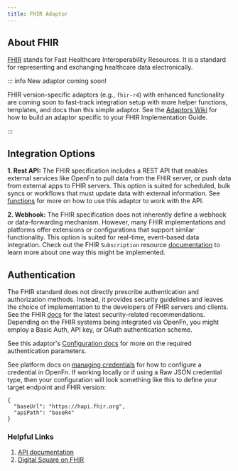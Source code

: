 ```yaml
---
title: FHIR Adaptor
---
```


## About FHIR

[FHIR](https://www.hl7.org/fhir/overview.html) stands for Fast Healthcare Interoperability Resources. It is a standard for representing and exchanging healthcare data electronically. 

::: info New adaptor coming soon! 

FHIR version-specific adaptors (e.g., `fhir-r4`) with enhanced functionality are coming soon to fast-track integration setup with more helper functions, templates, and docs than this simple adaptor. See the [Adaptors Wiki](https://github.com/OpenFn/adaptors/wiki/Generating-Fhir-Adaptors) for how to build an adaptor specific to your FHIR Implementation Guide. 

:::

## Integration Options

**1. Rest API:** The FHIR specification includes a REST API that enables external services like OpenFn to pull data from the FHIR server, or push data from external apps to FHIR servers. This option is suited for scheduled, bulk syncs or workflows that must update data with external information. See [functions](/adaptors/packages/fhir-docs) for more on how to use this adaptor to work with the API.

**2. Webhook:** The FHIR specification does not inherently define a webhook or data-forwarding mechanism. However, many FHIR implementations and platforms offer extensions or configurations that support similar functionality. This option is suited for real-time, event-based data integration. Check out the FHIR `Subscription` resource [documentation](https://build.fhir.org/subscription-definitions.html) to learn more about one way this might be implemented. 

## Authentication

The FHIR standard does not directly prescribe authentication and authorization methods. Instead, it provides security guidelines and leaves the choice of implementation to the developers of FHIR servers and clients. See the FHIR [docs](https://www.hl7.org/fhir/security.html) for the latest security-related recommendations. Depending on the FHIR systems being integrated via OpenFn, you might employ a Basic Auth, API key, or OAuth authentication scheme. 

See this adaptor's [Configuration docs](/adaptors/packages/fhir-configuration-schema) for more on the required authentication parameters.

See platform docs on [managing credentials](/documentation/manage-projects/manage-credentials) for how to configure a credential in OpenFn. If working locally or if using a Raw JSON credential type, then your configuration will look something like this to define your target endpoint and FHIR version:

```
{
  "baseUrl": "https://hapi.fhir.org",
  "apiPath": "baseR4"
}
```

### Helpful Links

1. [API documentation](https://www.hl7.org/fhir/http.html)
2. [Digital Square on FHIR](https://digitalsquare.org/resourcesrepository/digital-square-on-fhir-4c78p)




